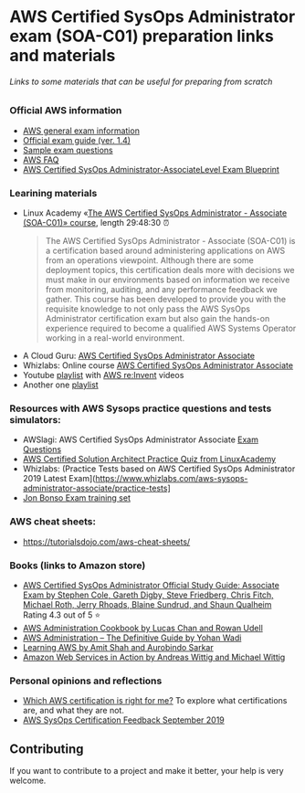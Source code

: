 # AWS Certified SysOps Administrator exam (SOA-C01) preparation links and materials

###### Links to some materials that can be useful for preparing from scratch

### Official AWS information

* [AWS general exam information](https://aws.amazon.com/certification/certified-sysops-admin-associate/)
* [Official exam guide (ver. 1.4)](https://d1.awsstatic.com/training-and-certification/docs-sysops-associate/AWS_Certified_SysOps_Associate-Exam_Guide_EN_1.4.pdf)
* [Sample exam questions](https://d1.awsstatic.com/training-and-certification/docs-sysops-associate/AWS-Certified-SysOps-Administrator-Associate-Sample-Questions-v1.5_FINAL.pdf)
* [AWS FAQ](https://aws.amazon.com/faqs/)
* [AWS Certified SysOps Administrator-AssociateLevel Exam Blueprint](https://awstrainingandcertification.s3.amazonaws.com/production/AWS_certified_sysops_associate_blueprint.pdf)

### Learining materials
* Linux Academy «[The AWS Certified SysOps Administrator - Associate (SOA-C01)» course](https://linuxacademy.com/course/aws-certified-sys-ops-administrator-associate-soa-c-01), length 29:48:30 :alarm_clock:
   > The AWS Certified SysOps Administrator - Associate (SOA-C01) is a certification based around administering applications on AWS from an operations viewpoint. Although there are some deployment topics, this certification deals more with decisions we must make in our environments based on information we receive from monitoring, auditing, and any performance feedback we gather.
   This course has been developed to provide you with the requisite knowledge to not only pass the AWS SysOps Administrator certification exam but also gain the hands-on experience required to become a qualified AWS Systems Operator working in a real-world environment.
* A Cloud Guru: [AWS Certified SysOps Administrator Associate](https://acloud.guru/learn/aws-certified-sysops-administrator-associate)
* Whizlabs: Online course [AWS Certified SysOps Administrator Associate](https://www.whizlabs.com/aws-sysops-administrator-associate/online-course/)
* Youtube [playlist](https://www.youtube.com/playlist?list=PLfdXiRn7u6nGYo-XzF4NnKaeFOuBJWHCP) with [AWS re:Invent](https://aws.amazon.com/new/reinvent/) videos
* Another one [playlist](https://www.youtube.com/playlist?list=PLLn7PRsPqrpueDJA5ETpqGjBzDZPJ3CNt)

### Resources with AWS Sysops practice questions and tests simulators:
* AWSlagi: AWS Certified SysOps Administrator Associate [Exam Questions](https://www.awslagi.com/aws-sysops-associate-guarantee-part-overview)
* [AWS Certified Solution Architect Practice Quiz from LinuxAcademy](http://quiz.linuxacademy.com/)
* Whizlabs: (Practice Tests based on AWS Certified SysOps Administrator 2019 Latest Exam](https://www.whizlabs.com/aws-sysops-administrator-associate/practice-tests]
* [Jon Bonso Exam training set](https://www.udemy.com/aws-certified-sysops-administrator-associate-practice-exams-soa-c01/)

### AWS cheat sheets:
* https://tutorialsdojo.com/aws-cheat-sheets/


### Books (links to Amazon store)
* [AWS Certified SysOps Administrator Official Study Guide: Associate Exam by Stephen Cole, Gareth Digby, Steve Friedberg, Chris Fitch, Michael Roth, Jerry Rhoads, Blaine Sundrud, and Shaun Qualheim](https://www.amazon.com/Certified-SysOps-Administrator-Official-Study/dp/1119377420/) Rating 4.3 out of 5 :star:
* [AWS Administration Cookbook by Lucas Chan and Rowan Udell](https://www.amazon.com/AWS-SysOps-Cookbook-Practical-environments-ebook/dp/B07YLHJ3Y4)
* [AWS Administration – The Definitive Guide by Yohan Wadi](https://www.amazon.com/AWS-Administration-Definitive-infrastructure-Services-ebook/dp/B076JGXY1C)
* [Learning AWS by Amit Shah and Aurobindo Sarkar](https://www.amazon.com/Learning-AWS-responsive-applications-components-ebook/dp/B0771MYVDH)
* [Amazon Web Services in Action by Andreas Wittig and Michael Wittig](https://www.amazon.com/Amazon-Services-Action-Andreas-Wittig/dp/1617295116)



### Personal opinions and reflections
* [Which AWS certification is right for me?](https://info.acloud.guru/resources/which-aws-certification-should-i-take) To explore what certifications are, and what they are not.
* [AWS SysOps Certification Feedback September 2019](https://medium.com/@boringvoice/aws-sysops-certification-feedback-august-2019-1282dad23c02)

## Contributing
If you want to contribute to a project and make it better, your help is very welcome.
